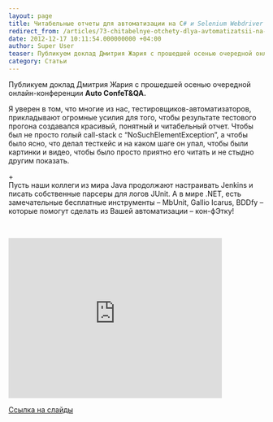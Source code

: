 ```yaml
---
layout: page
title: Читабельные отчеты для автоматизации на C# и Selenium Webdriver (Gallio Automation Platform + BDDfy)
redirect_from: /articles/73-chitabelnye-otchety-dlya-avtomatizatsii-na-c-i-selenium-webdriver-gallio-automation-platform-bddfy.html
date: 2012-12-17 10:11:54.000000000 +04:00
author: Super User
teaser: Публикуем доклад Дмитрия Жария с прошедшей осенью очередной онлайн-конференции Auto ConfeT&QA.
category: Статьи
---
```

<p>Публикуем доклад Дмитрия Жария с прошедшей осенью очередной онлайн-конференции <strong>Auto ConfeT&amp;QA.</strong></p>
<p>Я уверен в том, что многие из нас, тестировщиков-автоматизаторов, прикладывают огромные усилия для того, чтобы результате тестового прогона создавался красивый, понятный и читабельный отчет. Чтобы был не просто голый call-stack c “NoSuchElementException”, а чтобы было ясно, что делал тесткейс и на каком шаге он упал, чтобы были картинки и видео, чтобы было просто приятно его читать и не стыдно другим показать.</p>
<p>+<br />Пусть наши коллеги из мира Java продолжают настраивать Jenkins и писать собственные парсеры для логов JUnit. А в мире .NET, есть замечательные бесплатные инструменты – MbUnit, Gallio Icarus, BDDfy – которые помогут сделать из Вашей автоматизации – кон-фЭтку! </p>
<p> </p>
<p><iframe src="http://www.youtube.com/embed/VH4heMOuTEU" frameborder="0" width="420" height="315"></iframe></p>
<p><a href="http://www.slideshare.net/dzhariy/c-gallio-bddfy">Ссылка на слайды</a></p>
